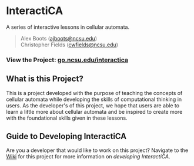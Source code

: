 # InteractiCA

A series of interactive lessons in cellular automata.

> Alex Boots (ajboots@ncsu.edu)  
> Christopher Fields (cwfields@ncsu.edu) 

### View the Project: [go.ncsu.edu/interactica](https://ajboots.github.io/InteractiCA/)  

## What is this Project?

This is a project developed with the purpose of teaching the concepts of cellular automata while developing the skills of computational thinking in users. As the developer's of this project, we hope that users are able to learn a little more about cellular automata and be inspired to create more with the foundational skills given in these lessons.

## Guide to Developing InteractiCA

Are you a developer that would like to work on this project? Navigate to the [Wiki](https://github.com/ajboots/InteractiCA/wiki/InteractiCA:-A-Developer's-Guide) for this project for more information on *developing InteractiCA*.

